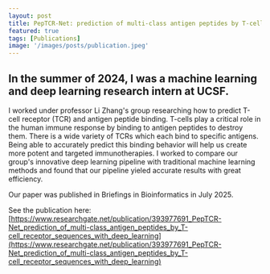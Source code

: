 ```yaml
---
layout: post
title: PepTCR-Net: prediction of multi-class antigen peptides by T-cell receptor sequences with deep learning
featured: true
tags: [Publications]
image: '/images/posts/publication.jpeg'
---
```


## In the summer of 2024, I was a machine learning and deep learning research intern at UCSF.

I worked under professor Li Zhang's group researching how to predict T-cell receptor (TCR) and antigen peptide binding. T-cells play a critical role in the human immune response by binding to antigen peptides to destroy them. There is a wide variety of TCRs which each bind to specific antigens. Being able to accurately predict this binding behavior will help us create more potent and targeted immunotherapies. I worked to compare our group's innovative deep learning pipeline with traditional machine learning methods and found that our pipeline yieled accurate results with great efficiency.

Our paper was published in Briefings in Bioinformatics in July 2025.

See the publication here: [https://www.researchgate.net/publication/393977691_PepTCR-Net_prediction_of_multi-class_antigen_peptides_by_T-cell_receptor_sequences_with_deep_learning](https://www.researchgate.net/publication/393977691_PepTCR-Net_prediction_of_multi-class_antigen_peptides_by_T-cell_receptor_sequences_with_deep_learning)